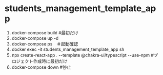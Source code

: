 # students_management_template_app
1. docker-compose build #最初だけ
2. docker-compose up -d
3. docker-compose ps　＃起動確認
4. docker exec -it students_management_template_app sh
5. npx create-react-app . --template @chakra-ui/typescript --use-npm #プロジェクト作成時に最初だけ
6. docker-compose down #停止